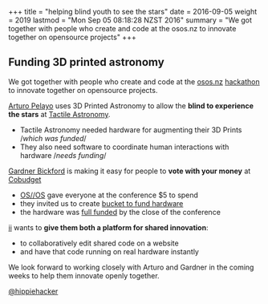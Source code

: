 +++
title = "helping blind youth to see the stars"
date = 2016-09-05
weight = 2019
lastmod = "Mon Sep 05 08:18:28 NZST 2016"
summary = "We got together with people who create and code at the osos.nz to innovate together on opensource projects"
+++


## Funding 3D printed astronomy

We got together with people who create and code at the [osos.nz](http://osos.nz) [hackathon](http://hackathon.opensourceopensociety.com/) to innovate together on opensource projects.

[Arturo Pelayo](http://www.arturopelayo.com/) uses 3D Printed Astronomy to allow the **blind to experience the stars** at [Tactile Astronomy](http://twitter.com/tactileedu).

* Tactile Astronomy needed hardware for augmenting their 3D Prints /_which was funded_/
* They also need software to coordinate human interactions with hardware /_needs funding_/

[Gardner Bickford](https://github.com/gardner) is making it easy for people to **vote with your money** at [Cobudget](https://twitter.com/cobudget)

* [OS//OS](http://osos.nz) gave everyone at the conference $5 to spend
* they invited us to create [bucket to fund hardware](http://cobudget.co/#/buckets/662)
* the hardware was [full funded](https://twitter.com/hippiehacker/status/771418829364731904) by the close of the conference

[ii](ii.delivery) wants to **give them both a platform for shared innovation**:

* to collaboratively edit shared code on a website
* and have that code running on real hardware instantly

We look forward to working closely with Arturo and Gardner in the coming weeks to help them innovate openly together.

[@hippiehacker](http://twitter.com/hippiehacker)
